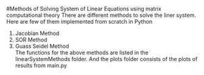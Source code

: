 #Methods of Solving System of Linear Equations using matrix computational theory
There are different methods to solve the liner system.
Here are few of them implemented from scratch in Python

1. Jacobian Method
2. SOR Method
3. Guass Seidel Method
   <br>
   The functions for the above methods are listed in the linearSystemMethods folder.
   And the plots folder consists of the plots of results from main.py
